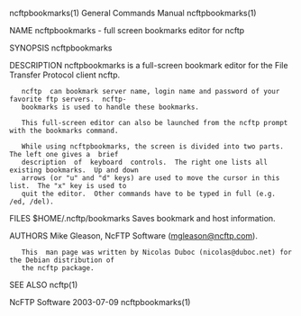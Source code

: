 ncftpbookmarks(1)                      General Commands Manual                      ncftpbookmarks(1)

NAME
       ncftpbookmarks - full screen bookmarks editor for ncftp

SYNOPSIS
       ncftpbookmarks

DESCRIPTION
       ncftpbookmarks is a full-screen bookmark editor for the File Transfer Protocol client ncftp.

       ncftp  can bookmark server name, login name and password of your favorite ftp servers.  ncftp‐
       bookmarks is used to handle these bookmarks.

       This full-screen editor can also be launched from the ncftp prompt with the bookmarks command.

       While using ncftpbookmarks, the screen is divided into two parts.  The left one gives a  brief
       description  of  keyboard  controls.  The right one lists all existing bookmarks.  Up and down
       arrows (or "u" and "d" keys) are used to move the cursor in this list.  The "x" key is used to
       quit the editor.  Other commands have to be typed in full (e.g. /ed, /del).

FILES
       $HOME/.ncftp/bookmarks
              Saves bookmark and host information.

AUTHORS
       Mike Gleason, NcFTP Software (mgleason@ncftp.com).

       This  man page was written by Nicolas Duboc (nicolas@duboc.net) for the Debian distribution of
       the ncftp package.

SEE ALSO
       ncftp(1)

NcFTP Software                                2003-07-09                            ncftpbookmarks(1)
